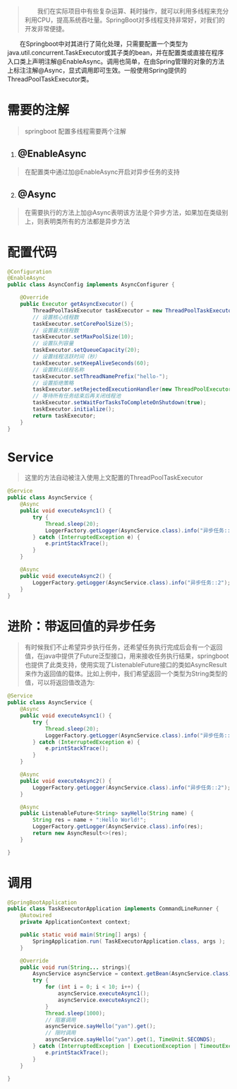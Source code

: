 > &emsp;&emsp;我们在实际项目中有些复杂运算、耗时操作，就可以利用多线程来充分利用CPU，提高系统吞吐量。SpringBoot对多线程支持非常好，对我们的开发非常便捷。&emsp;&emsp;在Springboot中对其进行了简化处理，只需要配置一个类型为java.util.concurrent.TaskExecutor或其子类的bean，并在配置类或直接在程序入口类上声明注解@EnableAsync。调用也简单，在由Spring管理的对象的方法上标注注解@Async，显式调用即可生效。一般使用Spring提供的ThreadPoolTaskExecutor类。# 需要的注解> springboot 配置多线程需要两个注解1. ## @EnableAsync> 在配置类中通过加@EnableAsync开启对异步任务的支持2. ## @Async> 在需要执行的方法上加@Async表明该方法是个异步方法，如果加在类级别上，则表明类所有的方法都是异步方法# 配置代码```java@Configuration@EnableAsyncpublic class AsyncConfig implements AsyncConfigurer {    @Override    public Executor getAsyncExecutor() {        ThreadPoolTaskExecutor taskExecutor = new ThreadPoolTaskExecutor();        // 设置核心线程数        taskExecutor.setCorePoolSize(5);        // 设置最大线程数        taskExecutor.setMaxPoolSize(10);        // 设置队列容量        taskExecutor.setQueueCapacity(20);        // 设置线程活跃时间（秒）        taskExecutor.setKeepAliveSeconds(60);        // 设置默认线程名称        taskExecutor.setThreadNamePrefix("hello-");        // 设置拒绝策略        taskExecutor.setRejectedExecutionHandler(new ThreadPoolExecutor.CallerRunsPolicy());        // 等待所有任务结束后再关闭线程池        taskExecutor.setWaitForTasksToCompleteOnShutdown(true);        taskExecutor.initialize();        return taskExecutor;    }}```# Service> 这里的方法自动被注入使用上文配置的ThreadPoolTaskExecutor```java@Servicepublic class AsyncService {    @Async	public void executeAsync1() {		try {			Thread.sleep(20);			LoggerFactory.getLogger(AsyncService.class).info("异步任务::1");		} catch (InterruptedException e) {			e.printStackTrace();		}	}	@Async	public void executeAsync2() {		LoggerFactory.getLogger(AsyncService.class).info("异步任务::2");	}}```# 进阶：带返回值的异步任务> 有时候我们不止希望异步执行任务，还希望任务执行完成后会有一个返回值，在java中提供了Future泛型接口，用来接收任务执行结果，springboot也提供了此类支持，使用实现了ListenableFuture接口的类如AsyncResult来作为返回值的载体。比如上例中，我们希望返回一个类型为String类型的值，可以将返回值改造为:```java@Servicepublic class AsyncService {    @Async	public void executeAsync1() {		try {			Thread.sleep(20);			LoggerFactory.getLogger(AsyncService.class).info("异步任务::1");		} catch (InterruptedException e) {			e.printStackTrace();		}	}	@Async	public void executeAsync2() {		LoggerFactory.getLogger(AsyncService.class).info("异步任务::2");	}    @Async    public ListenableFuture<String> sayHello(String name) {        String res = name + ":Hello World!";        LoggerFactory.getLogger(AsyncService.class).info(res);        return new AsyncResult<>(res);    }}```# 调用```java@SpringBootApplicationpublic class TaskExecutorApplication implements CommandLineRunner {	@Autowired	private ApplicationContext context;	public static void main(String[] args) {		SpringApplication.run( TaskExecutorApplication.class, args );	}	@Override	public void run(String... strings){		AsyncService asyncService = context.getBean(AsyncService.class);		try {			for (int i = 0; i < 10; i++) {				asyncService.executeAsync1();				asyncService.executeAsync2();			}			Thread.sleep(1000);			// 阻塞调用			asyncService.sayHello("yan").get();			// 限时调用			asyncService.sayHello("yan").get(1, TimeUnit.SECONDS);		} catch (InterruptedException | ExecutionException | TimeoutException e) {			e.printStackTrace();		}	}}```